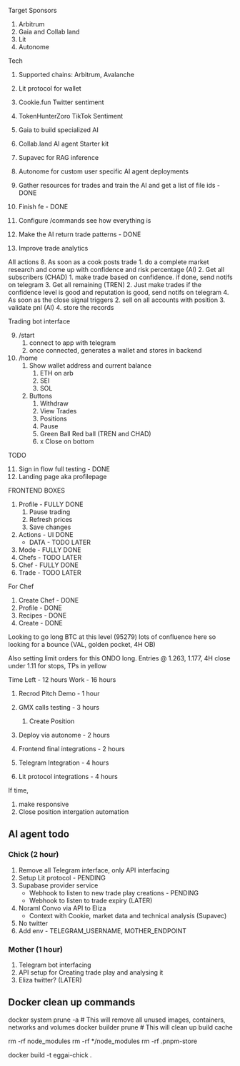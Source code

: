 
Target Sponsors

1. Arbitrum
2. Gaia and Collab land
3. Lit 
4. Autonome

Tech

1. Supported chains: Arbitrum, Avalanche
2. Lit protocol for wallet
3. Cookie.fun Twitter sentiment
3. TokenHunterZoro TikTok Sentiment
4. Gaia to build specialized AI
5. Collab.land AI agent Starter kit
6. Supavec for RAG inference
7. Autonome for custom user specific AI agent deployments


1. Gather resources for trades and train the AI and get a list of file ids - DONE
2. Finish fe - DONE
3. Configure /commands see how everything is
4. Make the AI return trade patterns - DONE
5. Improve trade analytics


AIl actions
8. As soon as a cook posts trade 
	1. do a complete market research and come up with confidence and risk percentage (AI)
	2. Get all subscribers (CHAD)
		1. make trade based on confidence. if done, send notifs on telegram
	3. Get all remaining (TREN)
		2. Just make trades if the confidence level is good and reputation is good, send notifs on telegram
	4. As soon as the close signal triggers
		2. sell on all accounts with position
		3. validate pnl (AI)
		4. store the records

Trading bot interface

9. /start
	1. connect to app with telegram
	2. once connected, generates a wallet and stores in backend
10. /home
	1. Show wallet address and current balance
		1. ETH on arb
		2. SEI
		3. SOL
	2. Buttons
		1. Withdraw
		2. View Trades
		3. Positions
		4. Pause
		5. Green Ball Red ball (TREN and CHAD) 
		6. x Close on bottom

TODO
 
11. Sign in flow full testing - DONE
12. Landing page aka profilepage

FRONTEND BOXES

1. Profile - FULLY DONE
	1. Pause trading
	2. Refresh prices
	3. Save changes
2. Actions - UI DONE
	- DATA - TODO LATER
3. Mode - FULLY DONE
4. Chefs - TODO LATER
5. Chef - FULLY DONE
6. Trade - TODO LATER

For Chef
1. Create Chef - DONE
2. Profile - DONE
3. Recipes - DONE
4. Create - DONE

Looking to go long BTC at this level (95279) lots of confluence here so looking for a bounce (VAL, golden pocket, 4H OB)

Also setting limit orders for this ONDO long. Entries @ 1.263, 1.177, 4H close under 1.11 for stops, TPs in yellow

Time Left - 12 hours
Work - 16 hours
1. Recrod Pitch Demo - 1 hour

1. GMX calls testing - 3 hours
	1. Create Position

2. Deploy via autonome - 2 hours

3. Frontend final integrations - 2 hours

4. Telegram Integration - 4 hours

5. Lit protocol integrations - 4 hours

If time, 

1. make responsive
2. Close position intergation automation


## AI agent todo

### Chick (2 hour)

1. Remove all Telegram interface, only API interfacing
2. Setup Lit protocol - PENDING
3. Supabase provider service
	- Webhook to listen to new trade play creations - PENDING
	- Webhook to listen to trade expiry (LATER)
4. Noraml Convo via API to Eliza
	- Context with Cookie, market data and technical analysis (Supavec)
5. No twitter
6. Add env - TELEGRAM_USERNAME, MOTHER_ENDPOINT

### Mother (1 hour)

1. Telegram bot interfacing
2. API setup for Creating trade play and analysing it
3. Eliza twitter? (LATER)

## Docker clean up commands

docker system prune -a  # This will remove all unused images, containers, networks and volumes
docker builder prune    # This will clean up build cache

rm -rf node_modules
rm -rf */node_modules
rm -rf .pnpm-store

docker build -t eggai-chick .

